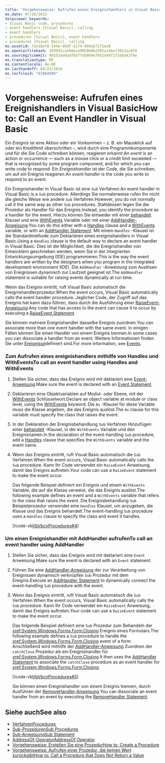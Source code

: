 ```yaml
---
title: 'Vorgehensweise: Aufrufen eines Ereignishandlers in Visual Basic'
ms.date: 07/20/2015
helpviewer_keywords:
- Visual Basic code, procedures
- event handlers [Visual Basic], calling
- event handlers
- procedures [Visual Basic], event handlers
- procedures [Visual Basic], calling
ms.assetid: 72e18ef8-144e-40df-a1f4-066a57271e28
ms.openlocfilehash: 3690d1c2eb8ece9059b8b25b5a14bef2021bc8f6
ms.sourcegitcommit: 9b552addadfb57fab0b9e7852ed4f1f1b8a42f8e
ms.translationtype: MT
ms.contentlocale: de-DE
ms.lasthandoff: 04/23/2019
ms.locfileid: "61864506"
---
```

# <a name="how-to-call-an-event-handler-in-visual-basic"></a><span data-ttu-id="a6c6d-102">Vorgehensweise: Aufrufen eines Ereignishandlers in Visual Basic</span><span class="sxs-lookup"><span data-stu-id="a6c6d-102">How to: Call an Event Handler in Visual Basic</span></span>
<span data-ttu-id="a6c6d-103">Ein *Ereignis* ist eine Aktion oder ein Vorkommen – z. B. ein Mausklick auf oder ein Kreditlimit überschritten –, wird durch eine Programmkomponente und für die Sie Code schreiben können, reagieren erkannt.</span><span class="sxs-lookup"><span data-stu-id="a6c6d-103">An *event* is an action or occurrence — such as a mouse click or a credit limit exceeded — that is recognized by some program component, and for which you can write code to respond.</span></span> <span data-ttu-id="a6c6d-104">Ein *Ereignishandler* ist der Code, die Sie schreiben, um auf ein Ereignis reagieren.</span><span class="sxs-lookup"><span data-stu-id="a6c6d-104">An *event handler* is the code you write to respond to an event.</span></span>  
  
 <span data-ttu-id="a6c6d-105">Ein Ereignishandler in Visual Basic ist eine `Sub` Verfahren.</span><span class="sxs-lookup"><span data-stu-id="a6c6d-105">An event handler in Visual Basic is a `Sub` procedure.</span></span> <span data-ttu-id="a6c6d-106">Allerdings Sie normalerweise rufen ihn nicht die gleiche Weise wie andere `Sub` Verfahren.</span><span class="sxs-lookup"><span data-stu-id="a6c6d-106">However, you do not normally call it the same way as other `Sub` procedures.</span></span> <span data-ttu-id="a6c6d-107">Stattdessen legen Sie die Prozedur als Handler für das Ereignis.</span><span class="sxs-lookup"><span data-stu-id="a6c6d-107">Instead, you identify the procedure as a handler for the event.</span></span> <span data-ttu-id="a6c6d-108">Hierzu können Sie entweder mit einer [behandelt](../../../../visual-basic/language-reference/statements/handles-clause.md) Klausel und eine [WithEvents](../../../../visual-basic/language-reference/modifiers/withevents.md) Variable oder mit einer [AddHandler-Anweisung](../../../../visual-basic/language-reference/statements/addhandler-statement.md).</span><span class="sxs-lookup"><span data-stu-id="a6c6d-108">You can do this either with a [Handles](../../../../visual-basic/language-reference/statements/handles-clause.md) clause and a [WithEvents](../../../../visual-basic/language-reference/modifiers/withevents.md) variable, or with an [AddHandler Statement](../../../../visual-basic/language-reference/statements/addhandler-statement.md).</span></span> <span data-ttu-id="a6c6d-109">Mit einem `Handles` -Klausel ist die Standardmethode zum Deklarieren eines ereignishandlers in Visual Basic.</span><span class="sxs-lookup"><span data-stu-id="a6c6d-109">Using a `Handles` clause is the default way to declare an event handler in Visual Basic.</span></span> <span data-ttu-id="a6c6d-110">Dies ist die Möglichkeit, die die Ereignishandler von Entwicklern geschrieben werden, wenn Sie in der integrierten Entwicklungsumgebung (IDE) programmieren.</span><span class="sxs-lookup"><span data-stu-id="a6c6d-110">This is the way the event handlers are written by the designers when you program in the integrated development environment (IDE).</span></span> <span data-ttu-id="a6c6d-111">Die `AddHandler` -Anweisung zum Auslösen von Ereignissen dynamisch zur Laufzeit geeignet ist.</span><span class="sxs-lookup"><span data-stu-id="a6c6d-111">The `AddHandler` statement is suitable for raising events dynamically at run time.</span></span>  
  
 <span data-ttu-id="a6c6d-112">Wenn das Ereignis eintritt, ruft Visual Basic automatisch die Ereignishandlerprozedur.</span><span class="sxs-lookup"><span data-stu-id="a6c6d-112">When the event occurs, Visual Basic automatically calls the event handler procedure.</span></span> <span data-ttu-id="a6c6d-113">Jeglicher Code, der Zugriff auf das Ereignis hat kann dazu führen, dass durch die Ausführung einer [RaiseEvent-Anweisung](../../../../visual-basic/language-reference/statements/raiseevent-statement.md).</span><span class="sxs-lookup"><span data-stu-id="a6c6d-113">Any code that has access to the event can cause it to occur by executing a [RaiseEvent Statement](../../../../visual-basic/language-reference/statements/raiseevent-statement.md).</span></span>  
  
 <span data-ttu-id="a6c6d-114">Sie können mehrere Ereignishandler dasselbe Ereignis zuordnen.</span><span class="sxs-lookup"><span data-stu-id="a6c6d-114">You can associate more than one event handler with the same event.</span></span> <span data-ttu-id="a6c6d-115">In einigen Fällen können Sie einen Handler von einem Ereignis trennen.</span><span class="sxs-lookup"><span data-stu-id="a6c6d-115">In some cases you can dissociate a handler from an event.</span></span> <span data-ttu-id="a6c6d-116">Weitere Informationen finden Sie unter [Ereignisse](../../../../visual-basic/programming-guide/language-features/events/index.md)definiert sind.</span><span class="sxs-lookup"><span data-stu-id="a6c6d-116">For more information, see [Events](../../../../visual-basic/programming-guide/language-features/events/index.md).</span></span>  
  
### <a name="to-call-an-event-handler-using-handles-and-withevents"></a><span data-ttu-id="a6c6d-117">Zum Aufrufen eines ereignishandlers mithilfe von Handles und WithEvents</span><span class="sxs-lookup"><span data-stu-id="a6c6d-117">To call an event handler using Handles and WithEvents</span></span>  
  
1. <span data-ttu-id="a6c6d-118">Stellen Sie sicher, dass das Ereignis wird mit deklariert eine [Event-Anweisung](../../../../visual-basic/language-reference/statements/event-statement.md).</span><span class="sxs-lookup"><span data-stu-id="a6c6d-118">Make sure the event is declared with an [Event Statement](../../../../visual-basic/language-reference/statements/event-statement.md).</span></span>  
  
2. <span data-ttu-id="a6c6d-119">Deklarieren eine Objektvariablen auf Modul- oder Ebene, mit der [WithEvents](../../../../visual-basic/language-reference/modifiers/withevents.md) Schlüsselwort.</span><span class="sxs-lookup"><span data-stu-id="a6c6d-119">Declare an object variable at module or class level, using the [WithEvents](../../../../visual-basic/language-reference/modifiers/withevents.md) keyword.</span></span> <span data-ttu-id="a6c6d-120">Die `As` -Klausel für diese Variable muss die Klasse angeben, die das Ereignis auslöst.</span><span class="sxs-lookup"><span data-stu-id="a6c6d-120">The `As` clause for this variable must specify the class that raises the event.</span></span>  
  
3. <span data-ttu-id="a6c6d-121">In der Deklaration der Ereignisbehandlung `Sub` Verfahren Hinzufügen einer [behandelt](../../../../visual-basic/language-reference/statements/handles-clause.md) -Klausel, in der `WithEvents` Variable und den Ereignisnamen.</span><span class="sxs-lookup"><span data-stu-id="a6c6d-121">In the declaration of the event-handling `Sub` procedure, add a [Handles](../../../../visual-basic/language-reference/statements/handles-clause.md) clause that specifies the `WithEvents` variable and the event name.</span></span>  
  
4. <span data-ttu-id="a6c6d-122">Wenn das Ereignis eintritt, ruft Visual Basic automatisch die `Sub` Verfahren.</span><span class="sxs-lookup"><span data-stu-id="a6c6d-122">When the event occurs, Visual Basic automatically calls the `Sub` procedure.</span></span> <span data-ttu-id="a6c6d-123">Kann Ihr Code verwendet ein `RaiseEvent` Anweisung, damit das Ereignis auftreten.</span><span class="sxs-lookup"><span data-stu-id="a6c6d-123">Your code can use a `RaiseEvent` statement to make the event occur.</span></span>  
  
     <span data-ttu-id="a6c6d-124">Das folgende Beispiel definiert ein Ereignis und einem `WithEvents` Variable, die auf die Klasse verweist, die das Ereignis auslöst.</span><span class="sxs-lookup"><span data-stu-id="a6c6d-124">The following example defines an event and a `WithEvents` variable that refers to the class that raises the event.</span></span> <span data-ttu-id="a6c6d-125">Die Ereignisbehandlung `Sub` Beispielprozedur verwendet eine `Handles` Klausel, um anzugeben, die Klasse und das Ereignis behandelt.</span><span class="sxs-lookup"><span data-stu-id="a6c6d-125">The event-handling `Sub` procedure uses a `Handles` clause to specify the class and event it handles.</span></span>  
  
     [!code-vb[VbVbcnProcedures#4](~/samples/snippets/visualbasic/VS_Snippets_VBCSharp/VbVbcnProcedures/VB/Class1.vb#4)]  
  
### <a name="to-call-an-event-handler-using-addhandler"></a><span data-ttu-id="a6c6d-126">Um einen Ereignishandler mit AddHandler aufrufen</span><span class="sxs-lookup"><span data-stu-id="a6c6d-126">To call an event handler using AddHandler</span></span>  
  
1. <span data-ttu-id="a6c6d-127">Stellen Sie sicher, dass das Ereignis wird mit deklariert eine `Event` Anweisung.</span><span class="sxs-lookup"><span data-stu-id="a6c6d-127">Make sure the event is declared with an `Event` statement.</span></span>  
  
2. <span data-ttu-id="a6c6d-128">Führen Sie eine [AddHandler-Anweisung](../../../../visual-basic/language-reference/statements/addhandler-statement.md) der zur Verarbeitung von Ereignissen dynamisch verknüpfen `Sub` Prozedur mit dem Ereignis.</span><span class="sxs-lookup"><span data-stu-id="a6c6d-128">Execute an [AddHandler Statement](../../../../visual-basic/language-reference/statements/addhandler-statement.md) to dynamically connect the event-handling `Sub` procedure with the event.</span></span>  
  
3. <span data-ttu-id="a6c6d-129">Wenn das Ereignis eintritt, ruft Visual Basic automatisch die `Sub` Verfahren.</span><span class="sxs-lookup"><span data-stu-id="a6c6d-129">When the event occurs, Visual Basic automatically calls the `Sub` procedure.</span></span> <span data-ttu-id="a6c6d-130">Kann Ihr Code verwendet ein `RaiseEvent` Anweisung, damit das Ereignis auftreten.</span><span class="sxs-lookup"><span data-stu-id="a6c6d-130">Your code can use a `RaiseEvent` statement to make the event occur.</span></span>  
  
     <span data-ttu-id="a6c6d-131">Das folgende Beispiel definiert eine `Sub` Prozedur zum Behandeln der <xref:System.Windows.Forms.Form.Closing> Ereignis eines Formulars.</span><span class="sxs-lookup"><span data-stu-id="a6c6d-131">The following example defines a `Sub` procedure to handle the <xref:System.Windows.Forms.Form.Closing> event of a form.</span></span> <span data-ttu-id="a6c6d-132">Anschließend wird mithilfe der [AddHandler-Anweisung](../../../../visual-basic/language-reference/statements/addhandler-statement.md) Zuordnen der `catchClose` Prozedur als ein Ereignishandler für <xref:System.Windows.Forms.Form.Closing>.</span><span class="sxs-lookup"><span data-stu-id="a6c6d-132">It then uses the [AddHandler Statement](../../../../visual-basic/language-reference/statements/addhandler-statement.md) to associate the `catchClose` procedure as an event handler for <xref:System.Windows.Forms.Form.Closing>.</span></span>  
  
     [!code-vb[VbVbcnProcedures#5](~/samples/snippets/visualbasic/VS_Snippets_VBCSharp/VbVbcnProcedures/VB/Class1.vb#5)]  
  
     <span data-ttu-id="a6c6d-133">Sie können einen Ereignishandler von einem Ereignis trennen, durch Ausführen der [RemoveHandler-Anweisung](../../../../visual-basic/language-reference/statements/removehandler-statement.md).</span><span class="sxs-lookup"><span data-stu-id="a6c6d-133">You can dissociate an event handler from an event by executing the [RemoveHandler Statement](../../../../visual-basic/language-reference/statements/removehandler-statement.md).</span></span>  
  
## <a name="see-also"></a><span data-ttu-id="a6c6d-134">Siehe auch</span><span class="sxs-lookup"><span data-stu-id="a6c6d-134">See also</span></span>

- [<span data-ttu-id="a6c6d-135">Verfahren</span><span class="sxs-lookup"><span data-stu-id="a6c6d-135">Procedures</span></span>](./index.md)
- [<span data-ttu-id="a6c6d-136">Sub-Prozeduren</span><span class="sxs-lookup"><span data-stu-id="a6c6d-136">Sub Procedures</span></span>](./sub-procedures.md)
- [<span data-ttu-id="a6c6d-137">Sub-Anweisung</span><span class="sxs-lookup"><span data-stu-id="a6c6d-137">Sub Statement</span></span>](../../../../visual-basic/language-reference/statements/sub-statement.md)
- [<span data-ttu-id="a6c6d-138">AddressOf-Operator</span><span class="sxs-lookup"><span data-stu-id="a6c6d-138">AddressOf Operator</span></span>](../../../../visual-basic/language-reference/operators/addressof-operator.md)
- [<span data-ttu-id="a6c6d-139">Vorgehensweise: Erstellen Sie eine Prozedur</span><span class="sxs-lookup"><span data-stu-id="a6c6d-139">How to: Create a Procedure</span></span>](./how-to-create-a-procedure.md)
- [<span data-ttu-id="a6c6d-140">Vorgehensweise: Aufrufen einer Prozedur, die keinen Wert zurückgibt</span><span class="sxs-lookup"><span data-stu-id="a6c6d-140">How to: Call a Procedure that Does Not Return a Value</span></span>](./how-to-call-a-procedure-that-does-not-return-a-value.md)
